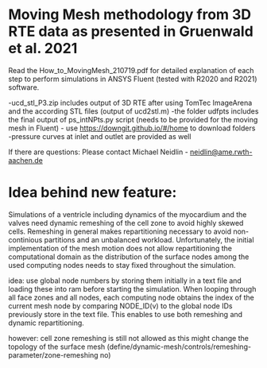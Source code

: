 # Moving Mesh methodology from 3D RTE data as presented in Gruenwald et al. 2021

Read the How_to_MovingMesh_210719.pdf for detailed explanation of each step to perform simulations in ANSYS Fluent (tested with R2020 and R2021) software.

-ucd_stl_P3.zip includes output of 3D RTE after using TomTec ImageArena and the according STL files (output of ucd2stl.m)
-the folder udfpts includes the final output of ps_intNPts.py script (needs to be provided for the moving mesh in Fluent) - use https://downgit.github.io/#/home to download folders
-pressure curves at inlet and outlet are provided as well


If there are questions:
Please contact Michael Neidlin - neidlin@ame.rwth-aachen.de

# Idea behind new feature:

Simulations of a ventricle including dynamics of the myocardium and the valves need dynamic remeshing of the cell zone to avoid highly skewed cells. Remeshing in general makes repartitioning necessary to avoid non-continious partitions and an unbalanced workload. Unfortunately, the initial implementation of the mesh motion does not allow repartitioning the computational domain as the distribution of the surface nodes among the used computing nodes needs to stay fixed throughout the simulation.

idea: use global node numbers by storing them initially in a text file and loading these into ram before starting the simulation. When looping through all face zones and all nodes, each computing node obtains the index of the current mesh node by comparing NODE_ID(v) to the global node IDs previously store in the text file. This enables to use both remeshing and dynamic repartitioning.

however: cell zone remeshing is still not allowed as this might change the topology of the surface mesh (define/dynamic-mesh/controls/remeshing-parameter/zone-remeshing no)
